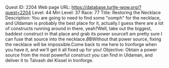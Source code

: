 Quest ID: 2204
Web page URL: https://database.turtle-wow.org/?quest=2204
Level: 44
Min Level: 37
Race: 77
Title: Restoring the Necklace
Description: You are going to need to find some "oomph" for the necklace, and Uldaman is probably the best place for it, actually.I guess there are a lot of constructs running around in there, yeah?Well, take out the biggest, baddest construct in that place and grab its power source!I am pretty sure I can fuse that source into the necklace.$B$BWithout that power source, fixing the necklace will be impossible.Come back to me here to Ironforge when you have it, and we'll get it all fixed up for you!
Objective: Obtain a power source from the most powerful construct you can find in Uldaman, and deliver it to Talvash del Kissel in Ironforge.
